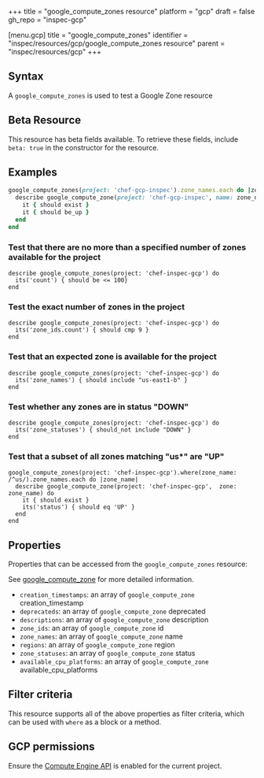 +++
title = "google_compute_zones resource"
platform = "gcp"
draft = false
gh_repo = "inspec-gcp"

[menu.gcp]
title = "google_compute_zones"
identifier = "inspec/resources/gcp/google_compute_zones resource"
parent = "inspec/resources/gcp"
+++

## Syntax

A `google_compute_zones` is used to test a Google Zone resource


## Beta Resource
This resource has beta fields available. To retrieve these fields, include `beta: true` in the constructor for the resource.

## Examples

```ruby
google_compute_zones(project: 'chef-gcp-inspec').zone_names.each do |zone_name|
  describe google_compute_zone(project: 'chef-gcp-inspec', name: zone_name) do
    it { should exist }
    it { should be_up }
  end
end
```

### Test that there are no more than a specified number of zones available for the project

    describe google_compute_zones(project: 'chef-inspec-gcp') do
      its('count') { should be <= 100}
    end

### Test the exact number of zones in the project

    describe google_compute_zones(project: 'chef-inspec-gcp') do
      its('zone_ids.count') { should cmp 9 }
    end

### Test that an expected zone is available for the project

    describe google_compute_zones(project: 'chef-inspec-gcp') do
      its('zone_names') { should include "us-east1-b" }
    end

### Test whether any zones are in status "DOWN"

    describe google_compute_zones(project: 'chef-inspec-gcp') do
      its('zone_statuses') { should_not include "DOWN" }
    end

### Test that a subset of all zones matching "us*" are "UP"

    google_compute_zones(project: 'chef-inspec-gcp').where(zone_name: /^us/).zone_names.each do |zone_name|
      describe google_compute_zone(project: 'chef-inspec-gcp',  zone: zone_name) do
        it { should exist }
        its('status') { should eq 'UP' }
      end
    end

## Properties

Properties that can be accessed from the `google_compute_zones` resource:

See [google_compute_zone](google_compute_zone) for more detailed information.

  * `creation_timestamps`: an array of `google_compute_zone` creation_timestamp
  * `deprecateds`: an array of `google_compute_zone` deprecated
  * `descriptions`: an array of `google_compute_zone` description
  * `zone_ids`: an array of `google_compute_zone` id
  * `zone_names`: an array of `google_compute_zone` name
  * `regions`: an array of `google_compute_zone` region
  * `zone_statuses`: an array of `google_compute_zone` status
  * `available_cpu_platforms`: an array of `google_compute_zone` available_cpu_platforms

## Filter criteria

This resource supports all of the above properties as filter criteria, which can be used
with `where` as a block or a method.

## GCP permissions

Ensure the [Compute Engine API](https://console.cloud.google.com/apis/library/compute.googleapis.com/) is enabled for the current project.
